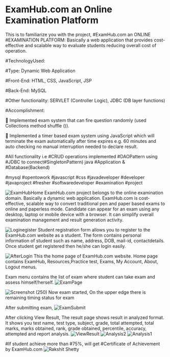 # ExamHub.com an Online Examination Platform
This is to familiarize you with the project,
#ExamHub.com an ONLINE #EXAMINATION PLATFORM: Basically a web application that provides cost-effective and scalable way to evaluate students reducing overall cost of operation.

#TechnologyUsed:

#Type: Dynamic Web Application

#Front-End: HTML, CSS, JavaScript, JSP

#Back-End: MySQL

#Other functionality: SERVLET (Controller Logic), JDBC (DB layer functions)

#Accomplishment:

 Implemented exam system that can fire question randomly (used Collections method shuffle ()).

 Implemented a timer based exam system using JavaScript which will terminate the exam automatically after time expires e.g. 60 minutes and auto checking no manual interruption needed to declare result.

#All functionality i.e #CRUD operations implemented #DAOPattern using #JDBC to connect#SingletonPattern) java #Application & #Database(Backend)

#mysql #opentowork #javascript #css #javadeveloper #developer #javaproject #fresher #softwaredeveloper #examination #project

![ExamHubHome](https://user-images.githubusercontent.com/60310009/90327158-5c0ed180-dfae-11ea-9945-774a9427ca61.jpg)
 ExamHub.com project belongs to the online examination domain. Basically a dynamic web application. 
 ExamHub.com is cost-effective, scalable way to convert traditional pen and paper based exams to online and paperless mode. 
 Candidate can appear for an exam using any desktop, laptop or mobile device with a browser.
 It can simplify overall examination management and result generation activity.

![Loginegister](https://user-images.githubusercontent.com/60310009/90326807-7646b080-dfaa-11ea-97e3-6000462c43c1.jpg)
Student registration form allows you to register to the ExamHub.com website as a student. The form contains personal information of student such as name, address, DOB, mail-id, contactdetails. Once student get registered then he/she can login easily.

![AfterLogin](https://user-images.githubusercontent.com/60310009/90328822-17d6fd80-dfbd-11ea-8aac-080b535ecff7.jpg)
This the home page of ExamHub.com website. Home page contains ExamHub, Resources,Practice test, Exams, My Account, About, Logout menus.


Exam menu contains the list of exam where student can take exam and assess himself/herself.
![ExamPage](https://user-images.githubusercontent.com/60310009/90328912-faeefa00-dfbd-11ea-91fc-354e62fa83dd.jpg)


![Screenshot (250)](https://user-images.githubusercontent.com/60310009/90328929-2245c700-dfbe-11ea-9e5c-b12899ddc68e.png)
Now exam started, On the upper edge there is remaining timing status for exam

After submitting exam,
![ExamSubmit](https://user-images.githubusercontent.com/60310009/90328959-5325fc00-dfbe-11ea-9d6a-a8ac467ef244.jpg)


After clicking View Result, The result page shows result in analyzed format. It shows you
test name, test type, subject, grade, total attempted, total marks, marks obtained, rank, grade
obtained, percentile, accuracy, attempted and report analysis.
![ViewResult](https://user-images.githubusercontent.com/60310009/90329007-94b6a700-dfbe-11ea-9f8e-872da6c3d310.jpg)
![Analysis2](https://user-images.githubusercontent.com/60310009/90329042-ee1ed600-dfbe-11ea-9d82-c30c7a7e6149.jpg)
![Analysis1](https://user-images.githubusercontent.com/60310009/90329029-dd6e6000-dfbe-11ea-997e-1aa5b2489168.jpg)



#If student achieve more than #75%, will get #Certificate of Achievement by ExamHub.com
![Rakshit Shetty](https://user-images.githubusercontent.com/60310009/90329102-5d94c580-dfbf-11ea-8fbe-c8608d3daa90.jpg)









